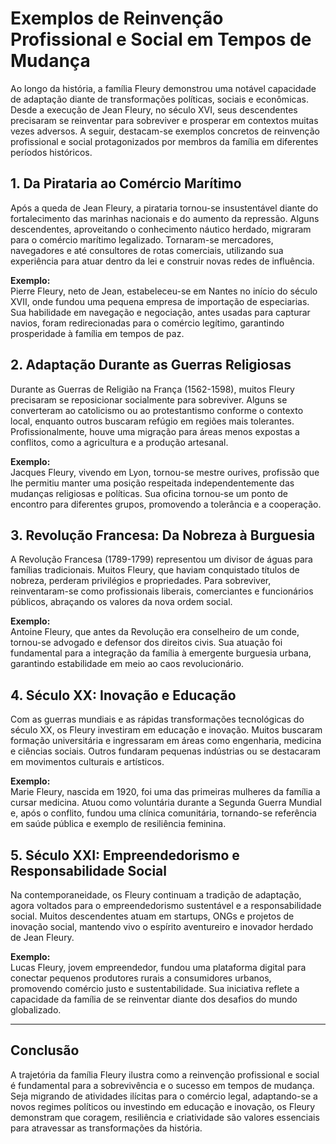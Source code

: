 # Exemplos de Reinvenção Profissional e Social em Tempos de Mudança

Ao longo da história, a família Fleury demonstrou uma notável capacidade de adaptação diante de transformações políticas, sociais e econômicas. Desde a execução de Jean Fleury, no século XVI, seus descendentes precisaram se reinventar para sobreviver e prosperar em contextos muitas vezes adversos. A seguir, destacam-se exemplos concretos de reinvenção profissional e social protagonizados por membros da família em diferentes períodos históricos.

## 1. Da Pirataria ao Comércio Marítimo

Após a queda de Jean Fleury, a pirataria tornou-se insustentável diante do fortalecimento das marinhas nacionais e do aumento da repressão. Alguns descendentes, aproveitando o conhecimento náutico herdado, migraram para o comércio marítimo legalizado. Tornaram-se mercadores, navegadores e até consultores de rotas comerciais, utilizando sua experiência para atuar dentro da lei e construir novas redes de influência.

**Exemplo:**  
Pierre Fleury, neto de Jean, estabeleceu-se em Nantes no início do século XVII, onde fundou uma pequena empresa de importação de especiarias. Sua habilidade em navegação e negociação, antes usadas para capturar navios, foram redirecionadas para o comércio legítimo, garantindo prosperidade à família em tempos de paz.

## 2. Adaptação Durante as Guerras Religiosas

Durante as Guerras de Religião na França (1562-1598), muitos Fleury precisaram se reposicionar socialmente para sobreviver. Alguns se converteram ao catolicismo ou ao protestantismo conforme o contexto local, enquanto outros buscaram refúgio em regiões mais tolerantes. Profissionalmente, houve uma migração para áreas menos expostas a conflitos, como a agricultura e a produção artesanal.

**Exemplo:**  
Jacques Fleury, vivendo em Lyon, tornou-se mestre ourives, profissão que lhe permitiu manter uma posição respeitada independentemente das mudanças religiosas e políticas. Sua oficina tornou-se um ponto de encontro para diferentes grupos, promovendo a tolerância e a cooperação.

## 3. Revolução Francesa: Da Nobreza à Burguesia

A Revolução Francesa (1789-1799) representou um divisor de águas para famílias tradicionais. Muitos Fleury, que haviam conquistado títulos de nobreza, perderam privilégios e propriedades. Para sobreviver, reinventaram-se como profissionais liberais, comerciantes e funcionários públicos, abraçando os valores da nova ordem social.

**Exemplo:**  
Antoine Fleury, que antes da Revolução era conselheiro de um conde, tornou-se advogado e defensor dos direitos civis. Sua atuação foi fundamental para a integração da família à emergente burguesia urbana, garantindo estabilidade em meio ao caos revolucionário.

## 4. Século XX: Inovação e Educação

Com as guerras mundiais e as rápidas transformações tecnológicas do século XX, os Fleury investiram em educação e inovação. Muitos buscaram formação universitária e ingressaram em áreas como engenharia, medicina e ciências sociais. Outros fundaram pequenas indústrias ou se destacaram em movimentos culturais e artísticos.

**Exemplo:**  
Marie Fleury, nascida em 1920, foi uma das primeiras mulheres da família a cursar medicina. Atuou como voluntária durante a Segunda Guerra Mundial e, após o conflito, fundou uma clínica comunitária, tornando-se referência em saúde pública e exemplo de resiliência feminina.

## 5. Século XXI: Empreendedorismo e Responsabilidade Social

Na contemporaneidade, os Fleury continuam a tradição de adaptação, agora voltados para o empreendedorismo sustentável e a responsabilidade social. Muitos descendentes atuam em startups, ONGs e projetos de inovação social, mantendo vivo o espírito aventureiro e inovador herdado de Jean Fleury.

**Exemplo:**  
Lucas Fleury, jovem empreendedor, fundou uma plataforma digital para conectar pequenos produtores rurais a consumidores urbanos, promovendo comércio justo e sustentabilidade. Sua iniciativa reflete a capacidade da família de se reinventar diante dos desafios do mundo globalizado.

---

## Conclusão

A trajetória da família Fleury ilustra como a reinvenção profissional e social é fundamental para a sobrevivência e o sucesso em tempos de mudança. Seja migrando de atividades ilícitas para o comércio legal, adaptando-se a novos regimes políticos ou investindo em educação e inovação, os Fleury demonstram que coragem, resiliência e criatividade são valores essenciais para atravessar as transformações da história.